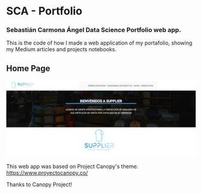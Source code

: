 # SCA - Portfolio
### Sebastián Carmona Ángel Data Science Portfolio web app. 

This is the code of how I made a web application of my portafolio, showing my Medium articles and projects notebooks. 



## Home Page 
![Home.png](https://github.com/Sebasc322/SupplierApp/blob/main/Home.png)








This web app was based on Project Canopy's theme.
https://www.proyectocanopy.co/

Thanks to Canopy Project!
